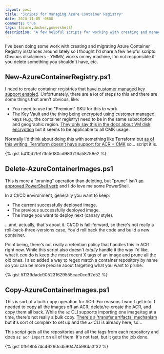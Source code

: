 ```yaml
---
layout: post
title: "Scripts for Managing Azure Container Registry"
date: 2020-11-05 -0800
comments: true
tags: [azure,docker,powershell]
description: "A few helpful scripts for working with creating and managing Azure Container Registry instances."
---
```


I've been doing some work with creating and migrating Azure Container Registry instances around lately so I thought I'd share a few helpful scripts. Obvious disclaimers - YMMV, works on my machine, I'm not responsible if you delete something you shouldn't have, etc.

## New-AzureContainerRegistry.ps1

I need to create container registries that [have customer managed key support enabled](https://docs.microsoft.com/en-us/azure/container-registry/container-registry-customer-managed-keys). Unfortunately, there are a lot of steps to this and there are some things that aren't obvious, like:

- You need to use the "Premium" SKU for this to work.
- The Key Vault and the thing being encrypted using customer managed keys (e.g., the container registry) need to be in the same subscription and geographic region. [They only say this in the docs about VM disk encryption](https://docs.microsoft.com/en-us/azure/virtual-machines/disk-encryption) but it seems to be applicable to all CMK usage.

Normally I'd think about doing this with something like Terraform but [as of this writing, Terraform doesn't have support for ACR + CMK](https://github.com/terraform-providers/terraform-provider-azurerm/issues/8150) so... script it is.

{% gist b410d2fe173c5080cd983716a58756e2 %}

## Delete-AzureContainerImages.ps1

This is more a "pruning" operation than deleting, but "prune" isn't [an approved PowerShell verb](https://docs.microsoft.com/en-us/powershell/scripting/developer/cmdlet/approved-verbs-for-windows-powershell-commands?view=powershell-7.1) and I do love me some PowerShell.

In a CI/CD environment, generally you want to keep:

- The current successfully deployed image.
- The previous successfully deployed image.
- The image you want to deploy next (canary style).

...and, actually, that's about it. CI/CD is fail-forward, so there's not really a roll-back-three-versions case. You'd roll back the code and build a new container.

Point being, there's not really a retention policy that handles this in ACR right now. While this script also doesn't _totally_ handle it the way I'd like, what it _can_ do is keep the most recent X tags of an image and prune all the old ones. I also added a way to regex match a container repository by name so you can be more precise about targeting what you want to prune.

{% gist 51139dadc905231629555cae0ce92e52 %}

## Copy-AzureContainerImages.ps1

This is sort of a bulk copy operation for ACR. For reasons I won't get into, I needed to copy all the images off an ACR, delete/re-create the ACR, and copy them all back. While the `az` CLI supports importing one image/tag at a time, there's not really a bulk copy. [There's a 'transfer artifacts' mechanism](https://docs.microsoft.com/en-us/azure/container-registry/container-registry-transfer-images) but it's sort of complex to set up and the `az` CLI is already here, so...

This script gets all the repositories and all the tags from each repository and does `az acr import` on all of them. It's not fast, but it gets the job done.

{% gist 0f918b574c46290cd5904745984a3f32 %}
